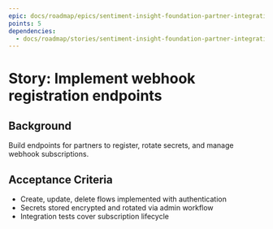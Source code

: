 ```yaml
---
epic: docs/roadmap/epics/sentiment-insight-foundation-partner-integrations.md
points: 5
dependencies:
  - docs/roadmap/stories/sentiment-insight-foundation-partner-integrations-02-webhook-contract.md
---
```

# Story: Implement webhook registration endpoints

## Background
Build endpoints for partners to register, rotate secrets, and manage webhook subscriptions.

## Acceptance Criteria
- Create, update, delete flows implemented with authentication
- Secrets stored encrypted and rotated via admin workflow
- Integration tests cover subscription lifecycle
